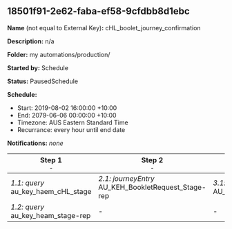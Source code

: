 ## 18501f91-2e62-faba-ef58-9cfdbb8d1ebc

**Name** (not equal to External Key)**:** cHL_boolet_journey_confirmation

**Description:** n/a

**Folder:** my automations/production/

**Started by:** Schedule

**Status:** PausedSchedule

**Schedule:**

* Start: 2019-08-02 16:00:00 +10:00
* End: 2079-06-06 00:00:00 +10:00
* Timezone: AUS Eastern Standard Time
* Recurrance: every hour until end date

**Notifications:** _none_


| Step 1<br>_<small>-</small>_ | Step 2<br>_<small>-</small>_ | Step 3<br>_<small>-</small>_ |
| --- | --- | --- |
| _1.1: query_<br>au_key_haem_cHL_stage | _2.1: journeyEntry_<br>AU_KEH_BookletRequest_Stage-rep | _3.1: journeyEntry_<br>AU_KEH_BookletRequest_Stage |
| _1.2: query_<br>au_key_heam_stage-rep | - | - |
